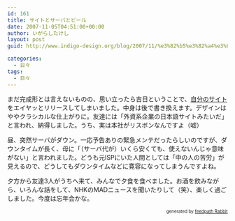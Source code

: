 ```yaml
---
id: 161
title: サイトとサーバとビール
date: 2007-11-05T04:51:00+00:00
author: いがらしたけし
layout: post
guid: http://www.indigo-design.org/blog/2007/11/%e3%82%b5%e3%82%a4%e3%83%88%e3%81%a8%e3%82%b5%e3%83%bc%e3%83%90%e3%81%a8%e3%83%93%e3%83%bc%e3%83%ab/

categories:
  - 日々
tags:
  - 日々
---
```

まだ完成形とは言えないものの、思い立ったら吉日ということで、<a href="http://www.idw.jp/" target="_blank">自分のサイト</a>をエイヤッとリリースしてしまいました。中身は後で書き換えます。デザインはややクラシカルな仕上がりに。友達には「外資系企業の日本語サイトみたいだ」と言われ、納得しました。うち、実は本社がリスボンなんですよ（嘘）

昼、突然サーバがダウン。一応予告ありの緊急メンテだったらしいのですが、ダウンタイムが長く、母に「（サーバ代が）いくら安くても、使えないんじゃ意味がない」と言われました。どうも元ISPにいた人間としては「中の人の苦労」が見えるので、どうしてもダウンタイムなどに寛容になってしまうんですよね。

夕方から友達3人がうちへ来て、みんなで夕食を食べました。お酒を飲みながら、いろんな話をして、NHKのMADニュースを聞いたりして（笑）、楽しく過ごしました。今度は忘年会かな。<!--feedpath info start-->

<div style="text-align: right;font-size: 10px">
  &nbsp;&nbsp;<span>generated by <a href="http://feedpath.jp" title="feedpath Rabbit" target="_blank">feedpath Rabbit</a></span>
</div>

<!--feedpath info end-->
